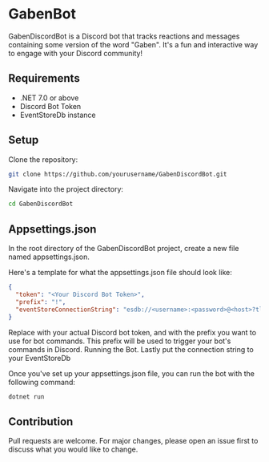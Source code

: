 # GabenBot

GabenDiscordBot is a Discord bot that tracks reactions and messages containing some version of the word "Gaben". It's a fun and interactive way to engage with your Discord community!

## Requirements

- .NET 7.0 or above
- Discord Bot Token
- EventStoreDb instance

## Setup

Clone the repository:

```bash
git clone https://github.com/yourusername/GabenDiscordBot.git
```

Navigate into the project directory:
```bash
cd GabenDiscordBot
```

## Appsettings.json

In the root directory of the GabenDiscordBot project, create a new file named appsettings.json.

Here's a template for what the appsettings.json file should look like:
```json
{
  "token": "<Your Discord Bot Token>",
  "prefix": "!",
  "eventStoreConnectionString": "esdb://<username>:<password>@<host>?tls=<tlsvalue>"
}
```
Replace <Your Discord Bot Token> with your actual Discord bot token, and <Command Prefix for your Bot> with the prefix you want to use for bot commands. This prefix will be used to trigger your bot's commands in Discord.
Running the Bot. Lastly put the connection string to your EventStoreDb

Once you've set up your appsettings.json file, you can run the bot with the following command:
```bash
dotnet run
```

## Contribution

Pull requests are welcome. For major changes, please open an issue first to discuss what you would like to change.
